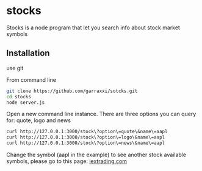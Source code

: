# stocks

Stocks is a node program that let you search info about stock market symbols

## Installation

use git

From command line
```bash
git clone https://github.com/garraxxi/sotcks.git
cd stocks
node server.js
```
Open a new command line instance.
There are three options you can query for: quote, logo and news
```bash
curl http://127.0.0.1:3000/stock\?option\=quote\&name\=aapl
curl http://127.0.0.1:3000/stock\?option\=logo\&name\=aapl
curl http://127.0.0.1:3000/stock\?option\=news\&name\=aapl
```
Change the symbol (aapl in the example) to see another stock
available symbols, please go to this page:
[iextrading.com](https://iextrading.com/trading/eligible-symbols/)
